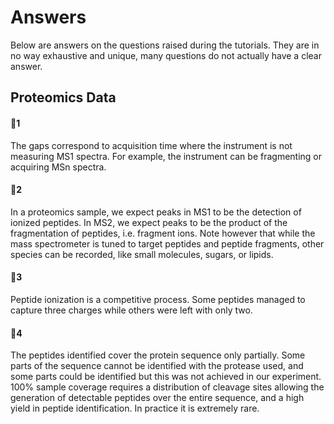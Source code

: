 # Answers

Below are answers on the questions raised during the tutorials. They are in no way exhaustive and unique, many questions do not actually have a clear answer.

## Proteomics Data

#### :thought_balloon:1

The gaps correspond to acquisition time where the instrument is not measuring MS1 spectra. For example, the instrument can be fragmenting or acquiring MSn spectra.


#### :thought_balloon:2

In a proteomics sample, we expect peaks in MS1 to be the detection of ionized peptides. In MS2, we expect peaks to be the product of the fragmentation of peptides, i.e. fragment ions. Note however that while the mass spectrometer is tuned to target peptides and peptide fragments, other species can be recorded, like small molecules, sugars, or lipids.


#### :thought_balloon:3

Peptide ionization is a competitive process. Some peptides managed to capture three charges while others were left with only two.


#### :thought_balloon:4

The peptides identified cover the protein sequence only partially. Some parts of the sequence cannot be identified with the protease used, and some parts could be identified but this was not achieved in our experiment. 100% sample coverage requires a distribution of cleavage sites allowing the generation of detectable peptides over the entire sequence, and a high yield in peptide identification. In practice it is extremely rare.

